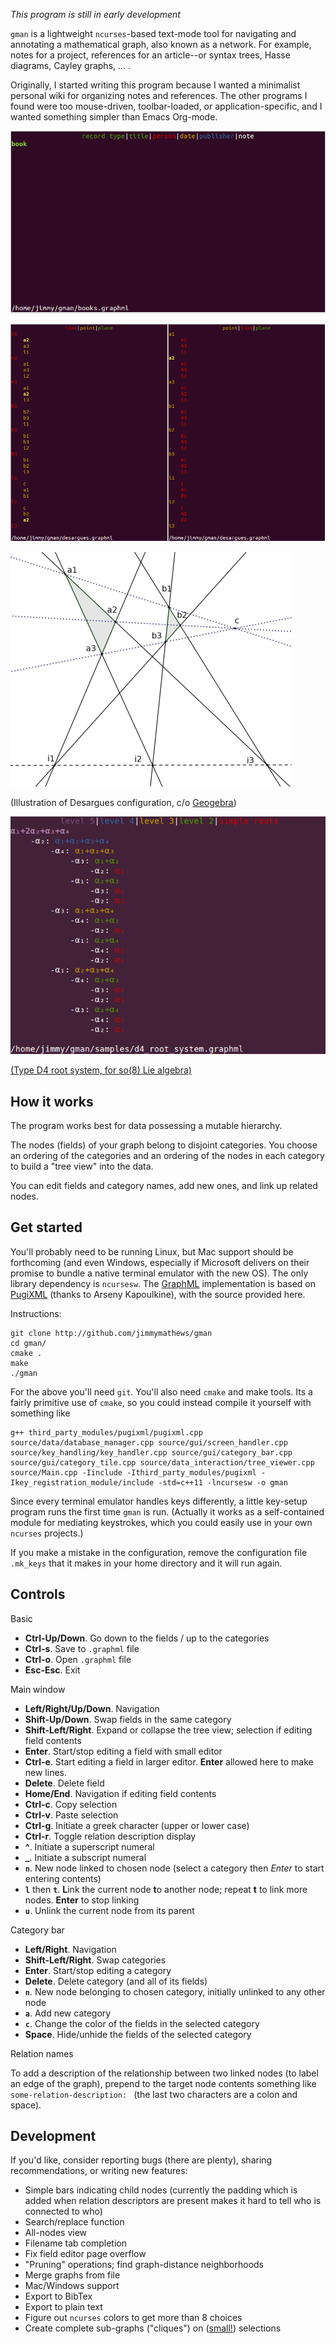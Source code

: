 *This program is still in early development*

`gman` is a lightweight `ncurses`-based text-mode tool for navigating and annotating a mathematical graph, also known as a network. For example, notes for a project, references for an article--or syntax trees, Hasse diagrams, Cayley graphs, ... .

Originally, I started writing this program because I wanted a minimalist personal wiki for organizing notes and references. The other programs I found were too mouse-driven, toolbar-loaded, or application-specific, and I wanted something simpler than Emacs Org-mode.


![](images/expand_view.gif)

![](images/ssLPPL.png)


![](images/desargues_diagram.png)

(Illustration of Desargues configuration, c/o [Geogebra](http://geogebra.org))

![](images/d4so8.png)

[(Type D4 root system, for so(8) Lie algebra)](https://commons.wikimedia.org/wiki/Category:Root_system_Hasse_diagrams#/media/File:D4Hasse.svg)

How it works
------------

The program works best for data possessing a mutable hierarchy.

The nodes (fields) of your graph belong to disjoint categories. You choose an ordering of the categories and an ordering of the nodes in each category to build a "tree view" into the data.

You can edit fields and category names, add new ones, and link up related nodes.

Get started
-----------

You'll probably need to be running Linux, but Mac support should be forthcoming (and even Windows, especially if Microsoft delivers on their promise to bundle a native terminal emulator with the new OS). The only library dependency is `ncursesw`. The [GraphML](http://graphml.graphdrawing.org/) implementation is based on [PugiXML](http://pugixml.org/) (thanks to Arseny Kapoulkine), with the source provided here.

Instructions:

    git clone http://github.com/jimmymathews/gman
    cd gman/
    cmake .
    make
    ./gman

For the above you'll need `git`. You'll also need `cmake` and make tools. Its a fairly primitive use of `cmake`, so you could instead compile it yourself with something like

    g++ third_party_modules/pugixml/pugixml.cpp source/data/database_manager.cpp source/gui/screen_handler.cpp source/key_handling/key_handler.cpp source/gui/category_bar.cpp source/gui/category_tile.cpp source/data_interaction/tree_viewer.cpp source/Main.cpp -Iinclude -Ithird_party_modules/pugixml -Ikey_registration_module/include -std=c++11 -lncursesw -o gman

Since every terminal emulator handles keys differently, a little key-setup program runs the first time `gman` is run. (Actually it works as a self-contained module for mediating keystrokes, which you could easily use in your own `ncurses` projects.)

If you make a mistake in the configuration, remove the configuration file `.mk_keys` that it makes in your home directory and it will run again.

Controls
--------


Basic

- **Ctrl-Up/Down**. Go down to the fields / up to the categories
- **Ctrl-s**. Save to `.graphml` file 
- **Ctrl-o**. Open `.graphml` file
- **Esc-Esc**. Exit

Main window

- **Left/Right/Up/Down**. Navigation
- **Shift-Up/Down**. Swap fields in the same category
- **Shift-Left/Right**. Expand or collapse the tree view; selection if editing field contents
- **Enter**. Start/stop editing a field with small editor
- **Ctrl-e**. Start editing a field in larger editor. **Enter** allowed here to make new lines.
- **Delete**. Delete field
- **Home/End**. Navigation if editing field contents
- **Ctrl-c**. Copy selection
- **Ctrl-v**. Paste selection
- **Ctrl-g**. Initiate a greek character (upper or lower case)
- **Ctrl-r**. Toggle relation description display
- **^**. Initiate a superscript numeral
- **_**. Initiate a subscript numeral
- **`n`**. New node linked to chosen node (select a category then *Enter* to start entering contents)
- **`l`** then **`t`**.  **L**ink the current node **t**o another node; repeat **t** to link more nodes. **Enter** to stop linking
- **`u`**.  Unlink the current node from its parent

Category bar

- **Left/Right**. Navigation
- **Shift-Left/Right**. Swap categories
- **Enter**. Start/stop editing a category
- **Delete**. Delete category (and all of its fields)
- **`n`**. New node belonging to chosen category, initially unlinked to any other node
- **`a`**. Add new category
- **`c`**. Change the color of the fields in the selected category
- **Space**. Hide/unhide the fields of the selected category

Relation names

To add a description of the relationship between two linked nodes (to label an edge of the graph), prepend to the target node contents something like `some-relation-description: ` (the last two characters are a colon and space).

Development
-----------

If you'd like, consider reporting bugs (there are plenty), sharing recommendations, or writing new features:

- Simple bars indicating child nodes (currently the padding which is added when relation descriptors are present makes it hard to tell who is connected to who)
- Search/replace function
- All-nodes view
- Filename tab completion
- Fix field editor page overflow
- "Pruning" operations; find graph-distance neighborhoods 
- Merge graphs from file
- Mac/Windows support 
- Export to BibTex
- Export to plain text
- Figure out `ncurses` colors to get more than 8 choices
- Create complete sub-graphs ("cliques") on ([small!](https://en.wikipedia.org/wiki/Factorial)) selections


